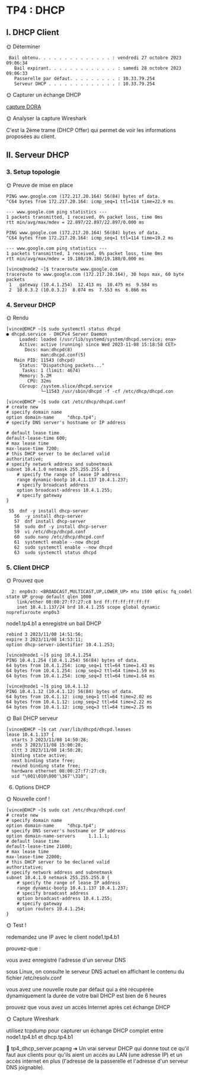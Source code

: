 # TP4 : DHCP

 ## I. DHCP Client

 
🌞 Déterminer

```
 Bail obtenu. . . . . . . . . . . . . . : vendredi 27 octobre 2023 09:06:34
   Bail expirant. . . . . . . . . . . . . : samedi 28 octobre 2023 09:06:33
   Passerelle par défaut. . . . . . . . . : 10.33.79.254
   Serveur DHCP . . . . . . . . . . . . . : 10.33.79.254
   ```

🌞 Capturer un échange DHCP

[capture DORA](tp4_dhcp_client.pcapng)

🌞 Analyser la capture Wireshark

C'est la 2ème trame (DHCP Offer) qui permet de voir les informations proposées au client.

## II. Serveur DHCP

### 3. Setup topologie
🌞 Preuve de mise en place

```[vince@DHCP ~]$ ping www.google.com
PING www.google.com (172.217.20.164) 56(84) bytes of data.
^C64 bytes from 172.217.20.164: icmp_seq=1 ttl=114 time=22.9 ms

--- www.google.com ping statistics ---
1 packets transmitted, 1 received, 0% packet loss, time 0ms
rtt min/avg/max/mdev = 22.897/22.897/22.897/0.000 ms
```

```[vince@node2 ~]$ ping www.google.com
PING www.google.com (172.217.20.164) 56(84) bytes of data.
^C64 bytes from 172.217.20.164: icmp_seq=1 ttl=114 time=19.2 ms

--- www.google.com ping statistics ---
1 packets transmitted, 1 received, 0% packet loss, time 0ms
rtt min/avg/max/mdev = 19.180/19.180/19.180/0.000 ms
```

```
[vince@node2 ~]$ traceroute www.google.com
traceroute to www.google.com (172.217.20.164), 30 hops max, 60 byte packets
 1  _gateway (10.4.1.254)  12.413 ms  10.475 ms  9.584 ms
 2  10.0.3.2 (10.0.3.2)  8.074 ms  7.553 ms  6.866 ms
```

### 4. Serveur DHCP
🌞 Rendu

```
[vince@DHCP ~]$ sudo systemctl status dhcpd
● dhcpd.service - DHCPv4 Server Daemon
     Loaded: loaded (/usr/lib/systemd/system/dhcpd.service; ena>
     Active: active (running) since Wed 2023-11-08 15:18:58 CET>
       Docs: man:dhcpd(8)
             man:dhcpd.conf(5)
   Main PID: 11543 (dhcpd)
     Status: "Dispatching packets..."
      Tasks: 1 (limit: 4674)
     Memory: 5.2M
        CPU: 32ms
     CGroup: /system.slice/dhcpd.service
             └─11543 /usr/sbin/dhcpd -f -cf /etc/dhcp/dhcpd.con
```

```
[vince@DHCP ~]$ sudo cat /etc/dhcp/dhcpd.conf
# create new
# specify domain name
option domain-name     "dhcp.tp4";
# specify DNS server's hostname or IP address

# default lease time
default-lease-time 600;
# max lease time
max-lease-time 7200;
# this DHCP server to be declared valid
authoritative;
# specify network address and subnetmask
subnet 10.4.1.0 netmask 255.255.255.0 {
    # specify the range of lease IP address
    range dynamic-bootp 10.4.1.137 10.4.1.237;
    # specify broadcast address
    option broadcast-address 10.4.1.255;
    # specify gateway
}
```
```
 55  dnf -y install dhcp-server
   56  -y install dhcp-server
   57  dnf install dhcp-server
   58  sudo dnf -y install dhcp-server
   59  vi /etc/dhcp/dhcpd.conf
   60  sudo nano /etc/dhcp/dhcpd.conf
   61  systemctl enable --now dhcpd
   62  sudo systemctl enable --now dhcpd
   63  sudo systemctl status dhcpd
  ```

### 5. Client DHCP

🌞 Prouvez que
```
  2: enp0s3: <BROADCAST,MULTICAST,UP,LOWER_UP> mtu 1500 qdisc fq_codel state UP group default qlen 1000
    link/ether 08:00:27:f7:27:c8 brd ff:ff:ff:ff:ff:ff
    inet 10.4.1.137/24 brd 10.4.1.255 scope global dynamic noprefixroute enp0s3
```
node1.tp4.b1 a enregistré un bail DHCP
```
rebind 3 2023/11/08 14:51:56;
expire 3 2023/11/08 14:53:11;
option dhcp-server-identifier 10.4.1.253;
```
```
[vince@node1 ~]$ ping 10.4.1.254
PING 10.4.1.254 (10.4.1.254) 56(84) bytes of data.
64 bytes from 10.4.1.254: icmp_seq=1 ttl=64 time=1.43 ms
64 bytes from 10.4.1.254: icmp_seq=2 ttl=64 time=1.59 ms
64 bytes from 10.4.1.254: icmp_seq=3 ttl=64 time=1.64 ms
```
```
[vince@node1 ~]$ ping 10.4.1.12
PING 10.4.1.12 (10.4.1.12) 56(84) bytes of data.
64 bytes from 10.4.1.12: icmp_seq=1 ttl=64 time=2.02 ms
64 bytes from 10.4.1.12: icmp_seq=2 ttl=64 time=2.22 ms
64 bytes from 10.4.1.12: icmp_seq=3 ttl=64 time=2.25 ms
```
🌞 Bail DHCP serveur

```
[vince@DHCP ~]$ cat /var/lib/dhcpd/dhcpd.leases
lease 10.4.1.137 {
  starts 3 2023/11/08 14:50:28;
  ends 3 2023/11/08 15:00:28;
  cltt 3 2023/11/08 14:50:28;
  binding state active;
  next binding state free;
  rewind binding state free;
  hardware ethernet 08:00:27:f7:27:c8;
  uid "\001\010\000'\367'\310";
```
6. Options DHCP

🌞 Nouvelle conf !
```
[vince@DHCP ~]$ sudo cat /etc/dhcp/dhcpd.conf
# create new
# specify domain name
option domain-name     "dhcp.tp4";
# specify DNS server's hostname or IP address
option domain-name-servers     1.1.1.1;
# default lease time
default-lease-time 21600;
# max lease time
max-lease-time 22000;
# this DHCP server to be declared valid
authoritative;
# specify network address and subnetmask
subnet 10.4.1.0 netmask 255.255.255.0 {
    # specify the range of lease IP address
    range dynamic-bootp 10.4.1.137 10.4.1.237;
    # specify broadcast address
    option broadcast-address 10.4.1.255;
    # specify gateway
    option routers 10.4.1.254;
}
```

🌞 Test !

redemandez une IP avec le client node1.tp4.b1

prouvez-que :

vous avez enregistré l'adresse d'un serveur DNS

sous Linux, on consulte le serveur DNS actuel en affichant le contenu du fichier /etc/resolv.conf



vous avez une nouvelle route par défaut qui a été récupérée dynamiquement
la durée de votre bail DHCP est bien de 6 heures


prouvez que vous avez un accès Internet après cet échange DHCP

🌞 Capture Wireshark

utilisez tcpdump pour capturer un échange DHCP complet entre node1.tp4.b1 et dhcp.tp4.b1


🦈 tp4_dhcp_server.pcapng
➜ Un vrai serveur DHCP qui donne tout ce qu'il faut aux clients pour qu'ils aient un accès au LAN (une adresse IP) et un accès internet en plus (l'adresse de la passerelle et l'adresse d'un serveur DNS joignable).